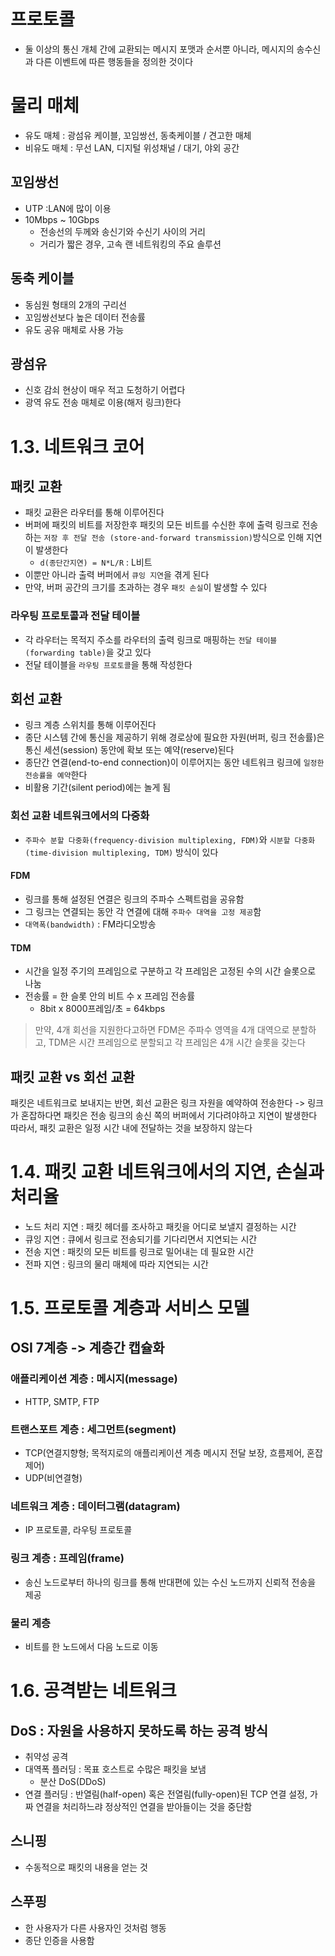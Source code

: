 # 프로토콜 
- 둘 이상의 통신 개체 간에 교환되는 메시지 포맷과 순서뿐 아니라, 메시지의 송수신과 다른 이벤트에 따른 행동들을 정의한 것이다

# 물리 매체
- 유도 매체 : 광섬유 케이블, 꼬임쌍선, 동축케이블 / 견고한 매체
- 비유도 매체 : 무선 LAN, 디지털 위성채널 / 대기, 야외 공간
## 꼬임쌍선
- UTP :LAN에 많이 이용
- 10Mbps ~ 10Gbps
    - 전송선의 두께와 송신기와 수신기 사이의 거리
    - 거리가 짧은 경우, 고속 랜 네트워킹의 주요 솔루션

## 동축 케이블
- 동심원 형태의 2개의 구리선
- 꼬임쌍선보다 높은 데이터 전송률
- 유도 공유 매체로 사용 가능

## 광섬유 
- 신호 감쇠 현상이 매우 적고 도청하기 어렵다
- 광역 유도 전송 매체로 이용(해저 링크)한다

# 1.3. 네트워크 코어
## 패킷 교환
- 패킷 교환은 라우터를 통해 이루어진다
- 버퍼에 패킷의 비트를 저장한후 패킷의 모든 비트를 수신한 후에 출력 링크로 전송하는 `저장 후 전달 전송 (store-and-forward transmission)`방식으로 인해 지연이 발생한다
    - `d(종단간지연) = N*L/R` :  L비트 
- 이뿐만 아니라 출력 버퍼에서 `큐잉 지연`을 겪게 된다
- 만약, 버퍼 공간의 크기를 초과하는 경우 `패킷 손실`이 발생할 수 있다
### 라우팅 프로토콜과 전달 테이블
- 각 라우터는 목적지 주소를 라우터의 출력 링크로 매핑하는 `전달 테이블(forwarding table)`을 갖고 있다
- 전달 테이블을 `라우팅 프로토콜`을 통해 작성한다

## 회선 교환
- 링크 계층 스위치를 통해 이루어진다
- 종단 시스템 간에 통신을 제공하기 위해 경로상에 필요한 자원(버퍼, 링크 전송률)은 통신 세션(session) 동안에 확보 또는 예약(reserve)된다
- 종단간 연결(end-to-end connection)이 이루어지는 동안 네트워크 링크에 `일정한 전송률을 예약`한다
- 비활용 기간(silent period)에는 놀게 됨

### 회선 교환 네트워크에서의 다중화 
- `주파수 분할 다중화(frequency-division multiplexing, FDM)`와 `시분할 다중화(time-division multiplexing, TDM)` 방식이 있다
#### FDM
- 링크를 통해 설정된 연결은 링크의 주파수 스펙트럼을 공유함
- 그 링크는 연결되는 동안 각 연결에 대해 `주파수 대역을 고정 제공`함
- `대역폭(bandwidth)` : FM라디오방송

#### TDM 
- 시간을 일정 주기의 프레임으로 구분하고 각 프레임은 고정된 수의 시간 슬롯으로 나눔
- 전송률 = 한 슬롯 안의 비트 수 x 프레임 전송률
    - 8bit x 8000프레임/초 = 64kbps

> 만약, 4개 회선을 지원한다고하면 FDM은 주파수 영역을 4개 대역으로 분할하고, TDM은 시간 프레임으로 분할되고 각 프레임은 4개 시간 슬롯을 갖는다


## 패킷 교환 vs 회선 교환
패킷은 네트워크로 보내지는 반면, 회선 교환은 링크 자원을 예약하여 전송한다
-> 링크가 혼잡하다면 패킷은 전송 링크의 송신 쪽의 버퍼에서 기다려야하고 지연이 발생한다
따라서, 패킷 교환은 일정 시간 내에 전달하는 것을 보장하지 않는다

# 1.4. 패킷 교환 네트워크에서의 지연, 손실과 처리율
- 노드 처리 지연 : 패킷 헤더를 조사하고 패킷을 어디로 보낼지 결정하는 시간
- 큐잉 지연 : 큐에서 링크로 전송되기를 기다리면서 지연되는 시간
- 전송 지연 : 패킷의 모든 비트를 링크로 밀어내는 데 필요한 시간
- 전파 지연 :  링크의 물리 매체에 따라 지연되는 시간

# 1.5. 프로토콜 계층과 서비스 모델
## OSI 7계층 -> 계층간 캡슐화
### 애플리케이션 계층 : 메시지(message)
- HTTP, SMTP, FTP

### 트랜스포트 계층 : 세그먼트(segment)
- TCP(연결지향형; 목적지로의 애플리케이션 계층 메시지 전달 보장, 흐름제어, 혼잡제어)
- UDP(비연결형)

### 네트워크 계층 : 데이터그램(datagram)
- IP 프로토콜, 라우팅 프로토콜

### 링크 계층 : 프레임(frame)
- 송신 노드로부터 하나의 링크를 통해 반대편에 있는 수신 노드까지 신뢰적 전송을 제공

### 물리 계층
- 비트를 한 노드에서 다음 노드로 이동

# 1.6. 공격받는 네트워크
## DoS : 자원을 사용하지 못하도록 하는 공격 방식
- 취약성 공격
- 대역폭 플러딩 : 목표 호스트로 수많은 패킷을 보냄
    - 분산 DoS(DDoS)
- 연결 플러딩 : 반열림(half-open) 혹은 전열림(fully-open)된 TCP 연결 설정, 가짜 연결을 처리하느랴 정상적인 연결을 받아들이는 것을 중단함

## 스니핑 
- 수동적으로 패킷의 내용을 얻는 것

## 스푸핑
- 한 사용자가 다른 사용자인 것처럼 행동
- 종단 인증을 사용함